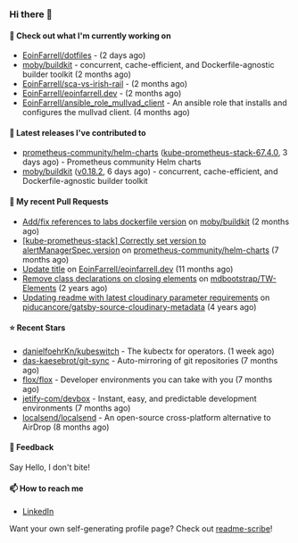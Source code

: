 ### Hi there 👋

#### 👷 Check out what I'm currently working on

- [EoinFarrell/dotfiles](https://github.com/EoinFarrell/dotfiles) -  (2 days ago)
- [moby/buildkit](https://github.com/moby/buildkit) - concurrent, cache-efficient, and Dockerfile-agnostic builder toolkit (2 months ago)
- [EoinFarrell/sca-vs-irish-rail](https://github.com/EoinFarrell/sca-vs-irish-rail) -  (2 months ago)
- [EoinFarrell/eoinfarrell.dev](https://github.com/EoinFarrell/eoinfarrell.dev) -  (2 months ago)
- [EoinFarrell/ansible_role_mullvad_client](https://github.com/EoinFarrell/ansible_role_mullvad_client) - An ansible role that installs and configures the mullvad client. (4 months ago)

#### 🔭 Latest releases I've contributed to

- [prometheus-community/helm-charts](https://github.com/prometheus-community/helm-charts) ([kube-prometheus-stack-67.4.0](https://github.com/prometheus-community/helm-charts/releases/tag/kube-prometheus-stack-67.4.0), 3 days ago) - Prometheus community Helm charts
- [moby/buildkit](https://github.com/moby/buildkit) ([v0.18.2](https://github.com/moby/buildkit/releases/tag/v0.18.2), 6 days ago) - concurrent, cache-efficient, and Dockerfile-agnostic builder toolkit

#### 🔨 My recent Pull Requests

- [Add/fix references to labs dockerfile version](https://github.com/moby/buildkit/pull/5447) on [moby/buildkit](https://github.com/moby/buildkit) (2 months ago)
- [[kube-prometheus-stack] Correctly set version to alertManagerSpec.version](https://github.com/prometheus-community/helm-charts/pull/4561) on [prometheus-community/helm-charts](https://github.com/prometheus-community/helm-charts) (7 months ago)
- [Update title](https://github.com/EoinFarrell/eoinfarrell.dev/pull/29) on [EoinFarrell/eoinfarrell.dev](https://github.com/EoinFarrell/eoinfarrell.dev) (11 months ago)
- [Remove class declarations on closing elements](https://github.com/mdbootstrap/TW-Elements/pull/1071) on [mdbootstrap/TW-Elements](https://github.com/mdbootstrap/TW-Elements) (2 years ago)
- [Updating readme with latest cloudinary parameter requirements](https://github.com/piducancore/gatsby-source-cloudinary-metadata/pull/1) on [piducancore/gatsby-source-cloudinary-metadata](https://github.com/piducancore/gatsby-source-cloudinary-metadata) (4 years ago)

#### ⭐ Recent Stars

- [danielfoehrKn/kubeswitch](https://github.com/danielfoehrKn/kubeswitch) - The kubectx  for operators. (1 week ago)
- [das-kaesebrot/git-sync](https://github.com/das-kaesebrot/git-sync) - Auto-mirroring of git repositories (7 months ago)
- [flox/flox](https://github.com/flox/flox) - Developer environments you can take with you (7 months ago)
- [jetify-com/devbox](https://github.com/jetify-com/devbox) - Instant, easy, and predictable development environments (7 months ago)
- [localsend/localsend](https://github.com/localsend/localsend) - An open-source cross-platform alternative to AirDrop (8 months ago)

#### 💬 Feedback

Say Hello, I don't bite!

#### 📫 How to reach me

- [LinkedIn](https://www.linkedin.com/in/eoinfarrell/)

Want your own self-generating profile page? Check out [readme-scribe](https://github.com/muesli/readme-scribe)!

